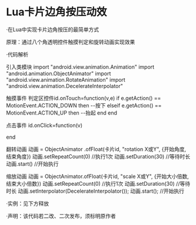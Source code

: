 Lua卡片边角按压动效
===
·在Lua中实现卡片边角按压的最简单方式

原理：通过八个角透明控件触摸判定和旋转动画实现效果

·代码解析


引入类模块
import "android.view.animation.Animation"
import "android.animation.ObjectAnimator"
import "android.view.animation.RotateAnimation"
import "android.view.animation.DecelerateInterpolator"

触摸事件
判定区控件id.onTouch=function(v,e)
  if e.getAction() == MotionEvent.ACTION_DOWN then
    --按下
   elseif e.getAction() == MotionEvent.ACTION_UP then
    --抬起
  end
end

点击事件
id.onClick=function(v)

end

翻转动画
    动画 = ObjectAnimator .ofFloat(卡片id, "rotation X或Y", {开始角度, 结束角度})
    动画.setRepeatCount(0)    //执行1次
    动画.setDuration(30)    //等待时长
    动画.start()    //开始执行

缩放动画
    动画 = ObjectAnimator.ofFloat(卡片id, "scale X或Y", {开始大小倍数, 结束大小倍数})
    动画.setRepeatCount(0)   //执行1次
    动画.setDuration(30)   //等待时长
    动画.setInterpolator(DecelerateInterpolator());
    动画.start();    //开始执行


·实例：见下方释放

·声明：该代码若二改、二次发布，须标明原作者
